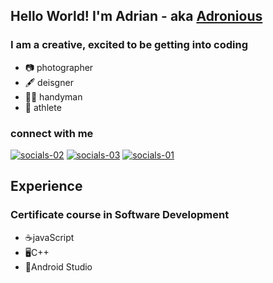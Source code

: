 ## Hello World! I'm Adrian - aka [Adronious][website]

### I am a creative, excited to be getting into coding
- 📷 photographer
- 🖋️ deisgner
- 👷‍♂️ handyman
- 🧗 athlete

### connect with me
[![socials-02](https://user-images.githubusercontent.com/89273210/150442092-5d8abf6d-ce34-462f-8862-ec5eaade0792.png)][linkedin]
[![socials-03](https://user-images.githubusercontent.com/89273210/150442101-f8d34f71-f6de-47b0-be2e-233f7ca7f487.png)][instagram]
[![socials-01](https://user-images.githubusercontent.com/89273210/150442104-1e2762d2-030d-48c0-8260-5bc420d476db.png)][photosite]

## Experience
### Certificate course in Software Development
  - ☕javaScript
  - 🖥️C++
  - 📱Android Studio




[website]:https://adronious.github.io/Adronious/
[linkedin]:https://www.linkedin.com/in/adrian-encalada/
[photosite]:https://www.encaVision.com/
[instagram]:https:://www.instagram.com/encavision/
